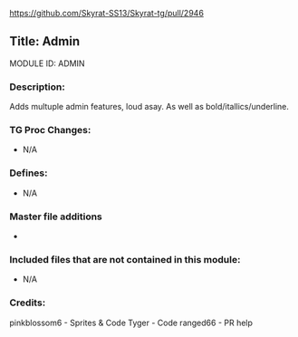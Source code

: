 https://github.com/Skyrat-SS13/Skyrat-tg/pull/2946

## Title: Admin

MODULE ID: ADMIN

### Description:

Adds multuple admin features, loud asay. As well as bold/itallics/underline.

### TG Proc Changes:

- N/A

### Defines:

- N/A

### Master file additions

- 

### Included files that are not contained in this module:

- N/A

### Credits:
pinkblossom6 - Sprites & Code
Tyger - Code
ranged66 - PR help